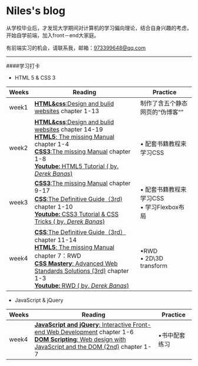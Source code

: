 # Niles's blog


从学校毕业后，才发现大学期间对计算机的学习偏向理论，结合自身兴趣的考虑，开始自学前端，加入front－end大家庭。  

有前端实习的机会，请联系我，邮箱：<973399648@qq.com>
***
####学习打卡
- HTML 5 & CSS 3
  

 Weeks|Reading| Practice
---|---|---
week1 | [**HTML&css**:Design and bulid websites](https://book.douban.com/subject/21338365/) chapter 1-13| 制作了含五个静态网页的“伪博客“”
week2 | [**HTML&css**:Design and bulid websites](https://book.douban.com/subject/21338365/)  chapter 14-19<br>[**HTML5**: The missing Manual](https://book.douban.com/subject/26354468/)  chapter 1-4<br>[**CSS3**:The missing Manual](https://book.douban.com/subject/17458569/) chapter 1-8<br>[**Youtube:** HTML5 Tutorial ( by. *Derek Banas*) ](https://www.youtube.com/watch?v=CUxH_rWSI1k)| • 配套书籍教程来学习CSS
week3|[**CSS3**:The missing Manual](https://book.douban.com/subject/17458569/) chapter 9-17<br>[**CSS**:The Definitive Guide（3rd)](https://book.douban.com/subject/2308234/)  chapter 1-10<br>[**Youtube:** CSS3 Tutorial & CSS Tricks ( by. *Derek Banas*) ](https://www.youtube.com/)|• 配套书籍教程来学习CSS<br>• 学习Flexbox布局
week4|[**CSS**:The Definitive Guide（3rd）](https://book.douban.com/subject/2308234/) chapter 11-14<br>[**HTML5**: The missing Manual](https://book.douban.com/subject/26354468/)  chapter 7：RWD<br>[**CSS Mastery**: Advanced Web Standards Solutions (3rd)](http://www.apress.com/9781430258636)  chapter 1-3<br>[**Youtube:** RWD ( by. *Derek Banas*) ](https://www.youtube.com/)|•RWD<br>• 2D\3D transform<br>

- JavaScript & jQuery  

 Weeks|Reading| Practice
 ---|---|---
 week4|[**JavaScript and jQuery**: Interactive Front-end Web Development](https://book.douban.com/subject/20022383/) chapter 1-6<br>[**DOM Scripting**: Web design with JavaScript and the DOM (2nd)](https://book.douban.com/subject/5436113/) chapter 1-7|•书中配套练习

